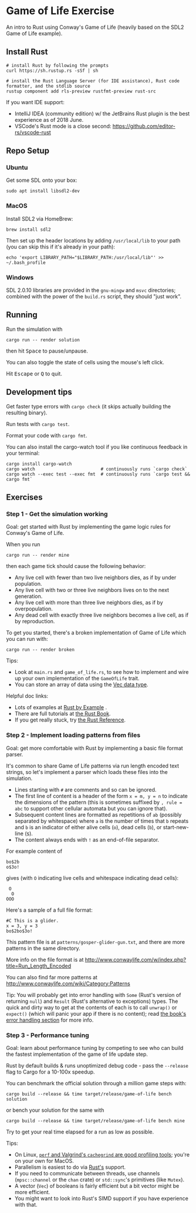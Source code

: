 Game of Life Exercise
=====================

An intro to Rust using Conway's Game of Life (heavily based on the SDL2 Game of Life example).

Install Rust
------------

    # install Rust by following the prompts
    curl https://sh.rustup.rs -sSf | sh

    # install the Rust Language Server (for IDE assistance), Rust code formatter, and the stdlib source
    rustup component add rls-preview rustfmt-preview rust-src

If you want IDE support:

* IntelliJ IDEA (community edition) w/ the JetBrains Rust plugin is the best experience as of 2018 June.
* VSCode's Rust mode is a close second: https://github.com/editor-rs/vscode-rust

Repo Setup
----------

### Ubuntu

Get some SDL onto your box:

    sudo apt install libsdl2-dev

### MacOS

Install SDL2 via HomeBrew:

    brew install sdl2

Then set up the header locations by adding `/usr/local/lib` to your path (you can skip this if it's already in your path):

    echo 'export LIBRARY_PATH="$LIBRARY_PATH:/usr/local/lib"' >> ~/.bash_profile

### Windows

SDL 2.0.10 libraries are provided in the `gnu-mingw` and `msvc` directories; combined with the power of the `build.rs` script, they should "just work".

Running
-------

Run the simulation with

    cargo run -- render solution

then hit <kbd>Space</kbd> to pause/unpause.

You can also toggle the state of cells using the mouse's left click.

Hit <kbd>Escape</kbd> or <kbd>Q</kbd> to quit.

Development tips
----------------

Get faster type errors with `cargo check` (it skips actually building the resulting binary).

Run tests with `cargo test`.

Format your code with `cargo fmt`.

You can also install the cargo-watch tool if you like continuous feedback in your terminal:

    cargo install cargo-watch
    cargo watch                         # continuously runs `cargo check`
    cargo watch --exec test --exec fmt  # continuously runs `cargo test && cargo fmt`

Exercises
---------

### Step 1 - Get the simulation working

Goal: get started with Rust by implementing the game logic rules for Conway's Game of Life.

When you run

    cargo run -- render mine

then each game tick should cause the following behavior:

* Any live cell with fewer than two live neighbors dies, as if by under population.
* Any live cell with two or three live neighbors lives on to the next generation.
* Any live cell with more than three live neighbors dies, as if by overpopulation.
* Any dead cell with exactly three live neighbors becomes a live cell, as if by reproduction.

To get you started, there's a broken implementation of Game of Life which you can run with:

    cargo run -- render broken

Tips:

* Look at `main.rs` and `game_of_life.rs`, to see how to implement and wire up your own implementation of the `GameOfLife` trait.
* You can store an array of data using the [Vec data type](https://doc.rust-lang.org/std/vec/struct.Vec.html).

Helpful doc links:

* Lots of examples at [Rust by Example](https://doc.rust-lang.org/rust-by-example/index.html) .
* There are full tutorials at [the Rust Book](https://doc.rust-lang.org/book/second-edition/index.html).
* If you get really stuck, try [the Rust Reference](https://doc.rust-lang.org/reference/index.html).

### Step 2 - Implement loading patterns from files

Goal: get more comfortable with Rust by implementing a basic file format parser.

It's common to share Game of Life patterns via run length encoded text strings, so let's implement a parser which loads these files into the simulation.

* Lines starting with `#` are comments and so can be ignored.
* The first line of content is a header of the form `x = m, y = n` to indicate the dimensions of the pattern (this is sometimes suffixed by `, rule = abc` to support other cellular automata but you can ignore that).
* Subsequent content lines are formatted as repetitions of `ab` (possibly separated by whitespace) where `a` is the number of times that `b` repeats and `b` is an indicator of either alive cells (`o`), dead cells (`b`), or start-new-line (`$`).
* The content always ends with `!` as an end-of-file separator.

For example content of

```
bo$2b
o$3o!
```

gives (with `O` indicating live cells and whitespace indicating dead cells):

```
 O
  O
OOO
```

Here's a sample of a full file format:

```
#C This is a glider.
x = 3, y = 3
bo$2bo$3o!
```

This pattern file is at `patterns/gosper-glider-gun.txt`, and there are more patterns in the same directory.

More info on the file format is at http://www.conwaylife.com/w/index.php?title=Run_Length_Encoded

You can also find far more patterns at http://www.conwaylife.com/wiki/Category:Patterns

Tip: You will probably get into error handling with `Some` (Rust's version of returning `null`) and `Result` (Rust's alternative to exceptions) types. The quick and dirty way to get at the contents of each is to call `unwrap()` or `expect()` (which will panic your app if there is no content); read [the book's error handling section](https://doc.rust-lang.org/book/second-edition/ch09-00-error-handling.html) for more info.

### Step 3 - Performance tuning

Goal: learn about performance tuning by competing to see who can build the fastest implementation of the game of life update step.

Rust by default builds & runs unoptimized debug code - pass the `--release` flag to Cargo for a 10-100x speedup.

You can benchmark the official solution through a million game steps with:

    cargo build --release && time target/release/game-of-life bench solution

or bench your solution for the same with

    cargo build --release && time target/release/game-of-life bench mine

Try to get your real time elapsed for a run as low as possible.

Tips:

* On Linux, [`perf` and Valgrind's `cachegrind` are good profiling tools](https://doc.rust-lang.org/book/second-edition/ch16-01-threads.html); you're on your own for MacOS.
* Parallelism is easiest to do via [Rust's](https://doc.rust-lang.org/book/second-edition/ch16-01-threads.html) support.
* If you need to communicate between threads, use channels (`mpsc::channel` or the `chan` crate) or `std::sync`'s primitives (like `Mutex`).
* A vector (`Vec`) of booleans is fairly efficient but a bit vector might be more efficient.
* You might want to look into Rust's SIMD support if you have experience with that.
